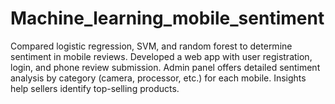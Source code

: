 # Machine_learning_mobile_sentiment
Compared logistic regression, SVM, and random forest to determine sentiment in mobile reviews. Developed a web app with user registration, login, and phone review submission. Admin panel offers detailed sentiment analysis by category (camera, processor, etc.) for each mobile. Insights help sellers identify top-selling products.
